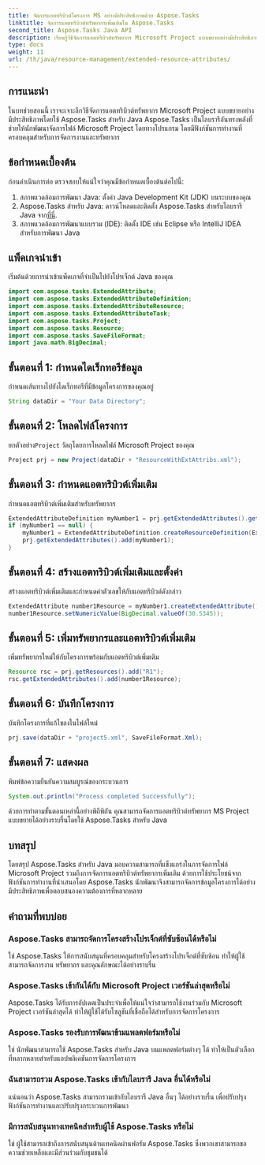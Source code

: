 ```yaml
---
title: จัดการแอตทริบิวต์โครงการ MS อย่างมีประสิทธิภาพด้วย Aspose.Tasks
linktitle: จัดการแอตทริบิวต์ทรัพยากรเพิ่มเติมใน Aspose.Tasks
second_title: Aspose.Tasks Java API
description: เรียนรู้วิธีจัดการแอตทริบิวต์ทรัพยากร Microsoft Project แบบขยายอย่างมีประสิทธิภาพโดยใช้ Aspose.Tasks สำหรับ Java ขั้นตอนง่ายๆ และคำแนะนำที่ครอบคลุม
type: docs
weight: 11
url: /th/java/resource-management/extended-resource-attributes/
---
```

## การแนะนำ
ในบทช่วยสอนนี้ เราจะเจาะลึกวิธีจัดการแอตทริบิวต์ทรัพยากร Microsoft Project แบบขยายอย่างมีประสิทธิภาพโดยใช้ Aspose.Tasks สำหรับ Java Aspose.Tasks เป็นไลบรารีอันทรงพลังที่ช่วยให้นักพัฒนาจัดการไฟล์ Microsoft Project โดยทางโปรแกรม โดยมีฟังก์ชันการทำงานที่ครอบคลุมสำหรับการจัดการงานและทรัพยากร
## ข้อกำหนดเบื้องต้น
ก่อนดำเนินการต่อ ตรวจสอบให้แน่ใจว่าคุณมีข้อกำหนดเบื้องต้นต่อไปนี้:
1. สภาพแวดล้อมการพัฒนา Java: ตั้งค่า Java Development Kit (JDK) บนระบบของคุณ
2.  Aspose.Tasks สำหรับ Java: ดาวน์โหลดและติดตั้ง Aspose.Tasks สำหรับไลบรารี Java จาก[ที่นี่](https://releases.aspose.com/tasks/java/).
3. สภาพแวดล้อมการพัฒนาแบบรวม (IDE): ติดตั้ง IDE เช่น Eclipse หรือ IntelliJ IDEA สำหรับการพัฒนา Java

## แพ็คเกจนำเข้า
เริ่มต้นด้วยการนำเข้าแพ็คเกจที่จำเป็นไปยังโปรเจ็กต์ Java ของคุณ 
```java
import com.aspose.tasks.ExtendedAttribute;
import com.aspose.tasks.ExtendedAttributeDefinition;
import com.aspose.tasks.ExtendedAttributeResource;
import com.aspose.tasks.ExtendedAttributeTask;
import com.aspose.tasks.Project;
import com.aspose.tasks.Resource;
import com.aspose.tasks.SaveFileFormat;
import java.math.BigDecimal;
```
## ขั้นตอนที่ 1: กำหนดไดเร็กทอรีข้อมูล
กำหนดเส้นทางไปยังไดเร็กทอรีที่มีข้อมูลโครงการของคุณอยู่
```java
String dataDir = "Your Data Directory";
```
## ขั้นตอนที่ 2: โหลดไฟล์โครงการ
 ยกตัวอย่าง`Project` วัตถุโดยการโหลดไฟล์ Microsoft Project ของคุณ
```java
Project prj = new Project(dataDir + "ResourceWithExtAttribs.xml");
```
## ขั้นตอนที่ 3: กำหนดแอตทริบิวต์เพิ่มเติม
กำหนดแอตทริบิวต์เพิ่มเติมสำหรับทรัพยากร
```java
ExtendedAttributeDefinition myNumber1 = prj.getExtendedAttributes().getById((int) ExtendedAttributeTask.Number1);
if (myNumber1 == null) {
    myNumber1 = ExtendedAttributeDefinition.createResourceDefinition(ExtendedAttributeResource.Number1, "Age");
    prj.getExtendedAttributes().add(myNumber1);
}
```
## ขั้นตอนที่ 4: สร้างแอตทริบิวต์เพิ่มเติมและตั้งค่า
สร้างแอตทริบิวต์เพิ่มเติมและกำหนดค่าตัวเลขให้กับแอตทริบิวต์ดังกล่าว
```java
ExtendedAttribute number1Resource = myNumber1.createExtendedAttribute();
number1Resource.setNumericValue(BigDecimal.valueOf(30.5345));
```
## ขั้นตอนที่ 5: เพิ่มทรัพยากรและแอตทริบิวต์เพิ่มเติม
เพิ่มทรัพยากรใหม่ให้กับโครงการพร้อมกับแอตทริบิวต์เพิ่มเติม
```java
Resource rsc = prj.getResources().add("R1");
rsc.getExtendedAttributes().add(number1Resource);
```
## ขั้นตอนที่ 6: บันทึกโครงการ
บันทึกโครงการที่แก้ไขลงในไฟล์ใหม่
```java
prj.save(dataDir + "project5.xml", SaveFileFormat.Xml);
```
## ขั้นตอนที่ 7: แสดงผล
พิมพ์ข้อความยืนยันความสมบูรณ์ของกระบวนการ
```java
System.out.println("Process completed Successfully");
```
ด้วยการทำตามขั้นตอนเหล่านี้อย่างพิถีพิถัน คุณสามารถจัดการแอตทริบิวต์ทรัพยากร MS Project แบบขยายได้อย่างราบรื่นโดยใช้ Aspose.Tasks สำหรับ Java

## บทสรุป
โดยสรุป Aspose.Tasks สำหรับ Java มอบความสามารถที่แข็งแกร่งในการจัดการไฟล์ Microsoft Project รวมถึงการจัดการแอตทริบิวต์ทรัพยากรเพิ่มเติม ด้วยการใช้ประโยชน์จากฟังก์ชันการทำงานที่นำเสนอโดย Aspose.Tasks นักพัฒนาจึงสามารถจัดการข้อมูลโครงการได้อย่างมีประสิทธิภาพเพื่อตอบสนองความต้องการที่หลากหลาย
## คำถามที่พบบ่อย
### Aspose.Tasks สามารถจัดการโครงสร้างโปรเจ็กต์ที่ซับซ้อนได้หรือไม่
ใช่ Aspose.Tasks ให้การสนับสนุนที่ครอบคลุมสำหรับโครงสร้างโปรเจ็กต์ที่ซับซ้อน ทำให้ผู้ใช้สามารถจัดการงาน ทรัพยากร และคุณลักษณะได้อย่างราบรื่น
### Aspose.Tasks เข้ากันได้กับ Microsoft Project เวอร์ชันล่าสุดหรือไม่
Aspose.Tasks ได้รับการอัปเดตเป็นประจำเพื่อให้แน่ใจว่าสามารถใช้งานร่วมกับ Microsoft Project เวอร์ชันล่าสุดได้ ทำให้ผู้ใช้ได้รับโซลูชันที่เชื่อถือได้สำหรับการจัดการโครงการ
### Aspose.Tasks รองรับการพัฒนาข้ามแพลตฟอร์มหรือไม่
ใช่ นักพัฒนาสามารถใช้ Aspose.Tasks สำหรับ Java บนแพลตฟอร์มต่างๆ ได้ ทำให้เป็นตัวเลือกที่หลากหลายสำหรับแอปพลิเคชันการจัดการโครงการ
### ฉันสามารถรวม Aspose.Tasks เข้ากับไลบรารี Java อื่นได้หรือไม่
แน่นอนว่า Aspose.Tasks สามารถรวมเข้ากับไลบรารี Java อื่นๆ ได้อย่างราบรื่น เพื่อปรับปรุงฟังก์ชันการทำงานและปรับปรุงกระบวนการพัฒนา
### มีการสนับสนุนทางเทคนิคสำหรับผู้ใช้ Aspose.Tasks หรือไม่
ใช่ ผู้ใช้สามารถเข้าถึงการสนับสนุนด้านเทคนิคผ่านฟอรัม Aspose.Tasks ซึ่งพวกเขาสามารถขอความช่วยเหลือและมีส่วนร่วมกับชุมชนได้